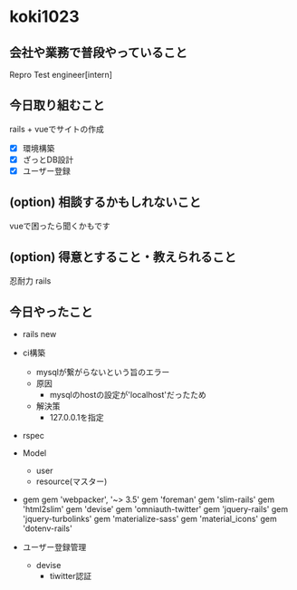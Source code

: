 # koki1023

## 会社や業務で普段やっていること

Repro Test engineer[intern]

## 今日取り組むこと

rails + vueでサイトの作成

- [x] 環境構築
- [x] ざっとDB設計
- [x] ユーザー登録

## (option) 相談するかもしれないこと

vueで困ったら聞くかもです

## (option) 得意とすること・教えられること

忍耐力
rails

## 今日やったこと

- rails new
- ci構築
  - mysqlが繋がらないという旨のエラー
  - 原因
    - mysqlのhostの設定が'localhost'だったため
  - 解決策
    - 127.0.0.1を指定 
- rspec
- Model
  - user
  - resource(マスター)
- gem
gem 'webpacker', '~> 3.5'
gem 'foreman'
gem 'slim-rails'
gem 'html2slim'
gem 'devise'
gem 'omniauth-twitter'
gem 'jquery-rails'
gem 'jquery-turbolinks'
gem 'materialize-sass'
gem 'material_icons'
gem 'dotenv-rails'

- ユーザー登録管理
  - devise
    - tiwitter認証



